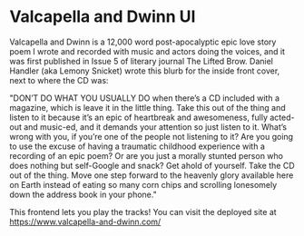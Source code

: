# Valcapella and Dwinn UI

Valcapella and Dwinn is a 12,000 word post-apocalyptic epic love story poem I wrote and recorded with music and actors doing the voices, and it was first published in Issue 5 of literary journal The Lifted Brow. Daniel Handler (aka Lemony Snicket) wrote this blurb for the inside front cover, next to where the CD was:

"DON’T DO WHAT YOU USUALLY DO when there’s a CD included with a magazine, which is leave it in the little thing. Take this out of the thing and listen to it because it’s an epic of heartbreak and awesomeness, fully acted-out and music-ed, and it demands your attention so just listen to it. What’s wrong with you, if you’re one of the people not listening to it? Are you going to use the excuse of having a traumatic childhood experience with a recording of an epic poem? Or are you just a morally stunted person who does nothing but self-Google and snack? Get ahold of yourself. Take the CD out of the thing. Move one step forward to the heavenly glory available here on Earth instead of eating so many corn chips and scrolling lonesomely down the address book in your phone."

This frontend lets you play the tracks! You can visit the deployed site at https://www.valcapella-and-dwinn.com/

